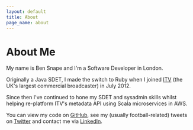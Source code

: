 ```yaml
---
layout: default
title: About
page_name: about
---
```


# About Me

My name is Ben Snape and I'm a Software Developer in London.

Originally a Java SDET, I made the switch to Ruby when I joined [ITV](http://www.itv.com/) (the UK's largest commercial broadcaster) in July 2012.

Since then I've continued to hone my SDET and sysadmin skills whilst helping re-platform ITV's metadata API using Scala microservices in AWS.

You can view my code on [GitHub](https://github.com/bsnape), see my (usually football-related) tweets on [Twitter](https://twitter.com/bensnape87) and contact me via [LinkedIn](https://www.linkedin.com/profile/view?id=52882842&trk=nav_responsive_tab_profile).
